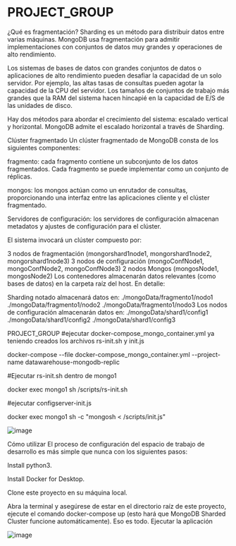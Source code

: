 # PROJECT_GROUP

¿Qué es fragmentación?
Sharding es un método para distribuir datos entre varias máquinas. MongoDB usa fragmentación para admitir implementaciones con conjuntos de datos muy grandes y operaciones de alto rendimiento.

Los sistemas de bases de datos con grandes conjuntos de datos o aplicaciones de alto rendimiento pueden desafiar la capacidad de un solo servidor.
Por ejemplo, las altas tasas de consultas pueden agotar la capacidad de la CPU del servidor. Los tamaños de conjuntos de trabajo más grandes que la RAM del sistema hacen hincapié en la capacidad de E/S de las unidades de disco.

Hay dos métodos para abordar el crecimiento del sistema: escalado vertical y horizontal. MongoDB admite el escalado horizontal a través de Sharding.

Clúster fragmentado
Un clúster fragmentado de MongoDB consta de los siguientes componentes:

fragmento: cada fragmento contiene un subconjunto de los datos fragmentados. Cada fragmento se puede implementar como un conjunto de réplicas.

mongos: los mongos actúan como un enrutador de consultas, proporcionando una interfaz entre las aplicaciones cliente y el clúster fragmentado.

Servidores de configuración: los servidores de configuración almacenan metadatos y ajustes de configuración para el clúster.

El sistema invocará un clúster compuesto por:

3 nodos de fragmentación (mongorshard1node1, mongorshard1node2, mongorshard1node3)
3 nodos de configuración (mongoConfNode1, mongoConfNode2, mongoConfNode3)
2 nodos Mongos (mongosNode1, mongosNode2)
Los contenedores almacenarán datos relevantes (como bases de datos) en la carpeta raíz del host. En detalle:

Sharding notado almacenará datos en:
./mongoData/fragmento1/nodo1
./mongoData/fragmento1/nodo2
./mongoData/fragmento1/nodo3
Los nodos de configuración almacenarán datos en:
./mongoData/shard1/config1
./mongoData/shard1/config2
./mongoData/shard1/config3

PROJECT_GROUP
#ejecutar  docker-compose_mongo_container.yml ya teniendo creados los archivos rs-init.sh y init.js

docker-compose --file docker-compose_mongo_container.yml --project-name datawarehouse-mongodb-replic

#Ejecutar rs-init.sh dentro de mongo1

docker exec mongo1 sh /scripts/rs-init.sh

#ejecutar configserver-init.js

docker exec mongo1 sh -c "mongosh < /scripts/init.js"


![image](https://github.com/Amy-Sanchez/PROJECT_GROUP/assets/65546803/e237cfba-5b4d-4805-9f3b-a2144cbcb056)

Cómo utilizar
El proceso de configuración del espacio de trabajo de desarrollo es más simple que nunca con los siguientes pasos:

Install python3.

Install Docker for Desktop.

Clone este proyecto en su máquina local.

Abra la terminal y asegúrese de estar en el directorio raíz de este proyecto, ejecute el comando docker-compose up (esto hará que MongoDB Sharded Cluster funcione automáticamente). Eso es todo.
Ejecutar la aplicación

![image](https://github.com/Amy-Sanchez/PROJECT_GROUP/assets/65546803/97354d37-4002-422a-8602-3899461318d2)
